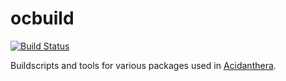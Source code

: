 ocbuild
=======

[![Build Status](https://github.com/acidanthera/ocbuild/actions/workflows/main.yml/badge.svg?branch=master)](https://github.com/acidanthera/ocbuild/actions)

Buildscripts and tools for various packages used in [Acidanthera](https://github.com/acidanthera).
